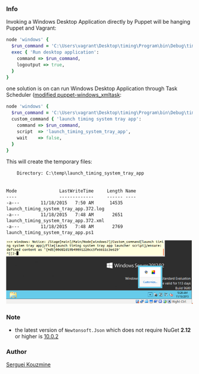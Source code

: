### Info

Invoking a Windows Desktop Application directly by Puppet will be hanging Puppet and Vagrant:
```ruby
node 'windows' {
  $run_command = 'C:\Users\vagrant\Desktop\timing\Program\bin\Debug\timing.exe'
  exec { 'Run desktop application':
    command => $run_command,
    logoutput => true,
  }
}
```
one solution is on can run Windows Desktop Application through Task Scheduler ([modified puppet-windows_xmltask](https://github.com/sergueik/puppet-windows_xmltask):
```ruby
node 'windows' {
  $run_command = 'C:\Users\vagrant\Desktop\timing\Program\bin\Debug\timing.exe'
  custom_command { 'launch timing system tray app':
    command => $run_command,
    script  => 'launch_timing_system_tray_app',
    wait    => false,
  }
}
```

This will create the temporary files:

```text
    Directory: C:\temp\launch_timing_system_tray_app


Mode                LastWriteTime     Length Name
----                -------------     ------ ----
-a---        11/18/2015   7:50 AM      14535 launch_timing_system_tray_app.372.log
-a---        11/18/2015   7:48 AM       2651 launch_timing_system_tray_app.372.xml
-a---        11/18/2015   7:48 AM       2769 launch_timing_system_tray_app.ps1

```
![Running system tray application via Windows Scheduled Task from Puppet](https://raw.githubusercontent.com/sergueik/powershell_samples/master/screenshots/555.png)

### Note

  * the latest version of `Newtonsoft.Json` which does not require NuGet __2.12__ or higher is [10.0.2](https://www.nuget.org/packages/Newtonsoft.Json/10.0.2) 

### Author
[Serguei Kouzmine](kouzmine_serguei@yahoo.com)

